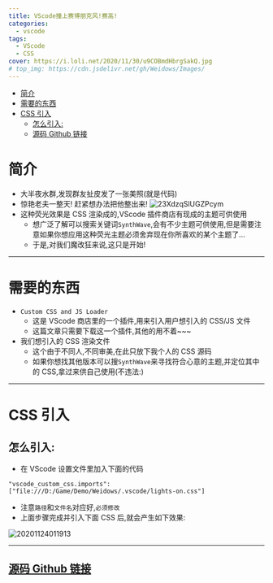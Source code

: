 ```yaml
---
title: VScode撞上赛博朋克风!赛高!
categories:
  - vscode
tags:
  - VScode
  - CSS
cover: https://i.loli.net/2020/11/30/u9COBmdHbrgSakQ.jpg
# top_img: https://cdn.jsdelivr.net/gh/Weidows/Images/
---
```


<!--
 * @Author: Weidows
 * @LastEditors: Weidows
 * @LastEditTime: 2021-01-07 00:56:25
 * @FilePath: \Weidowsd:\Game\Demo\Github\Blog-private\source\_posts\vscode\custom_css.md
-->

- [简介](#简介)
- [需要的东西](#需要的东西)
- [CSS 引入](#css-引入)
  - [怎么引入:](#怎么引入)
  - [源码 Github 链接](#源码-github-链接)

# 简介

- 大半夜水群,发现群友扯皮发了一张美照(就是代码)
- 惊艳老夫一整天! 赶紧想办法把他整出来!
  ![23XdzqSlUGZPcym](https://i.loli.net/2020/11/30/jkVQ7r2LuKMx8EB.jpg)
- 这种荧光效果是 CSS 渲染成的,VScode 插件商店有现成的主题可供使用
  - 想广泛了解可以搜索关键词`SynthWave`,会有不少主题可供使用,但是需要注意如果你想应用这种荧光主题必须舍弃现在你所喜欢的某个主题了...
  - 于是,对我们魔改狂来说,这只是开始!

---

# 需要的东西

- `Custom CSS and JS Loader`
  - 这是 VScode 商店里的一个插件,用来引入用户想引入的 CSS/JS 文件
  - 这篇文章只需要下载这一个插件,其他的用不着~~~
- 我们想引入的 CSS 渲染文件
  - 这个由于不同人,不同审美,在此只放下我个人的 CSS 源码
  - 如果你想找其他版本可以搜`SynthWave`来寻找符合心意的主题,并定位其中的 CSS,拿过来供自己使用(不违法:)

---

# CSS 引入

## 怎么引入:

- 在 VScode 设置文件里加入下面的代码

```
"vscode_custom_css.imports": ["file:///D:/Game/Demo/Weidows/.vscode/lights-on.css"]
```

- 注意`路径`和`文件名`对应好,`必须修改`
- 上面步骤完成并引入下面 CSS 后,就会产生如下效果:

![20201124011913](https://i.loli.net/2020/11/30/Mue7ZD5zR1vCkLf.jpg)

---

## [源码 Github 链接](https://github.com/Weidows/Programming-Configuration/blob/master/.vscode/lights-on.css)
